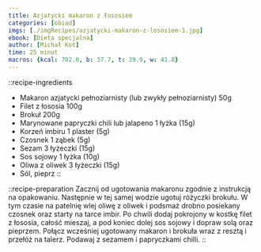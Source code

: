 ```yaml
---
title: Azjatycki makaron z łososiem
categories: [obiad]
imgs: [./imgRecipes/azjatycki-makaron-z-lososiem-1.jpg]
ebook: [Dieta specjalna]
author: [Michał Kot]
time: 25 minut
macros: {kcal: 702.0, b: 37.7, t: 39.9, w: 41.8}
---
```


::recipe-ingredients
- Makaron azjatycki pełnoziarnisty (lub zwykły pełnoziarnisty) 50g
- Filet z łososia 100g
- Brokuł 200g
- Marynowane papryczki chili lub jalapeno 1 łyżka (15g)
- Korzeń imbiru 1 plaster (5g)
- Czosnek 1 ząbek (5g)
- Sezam 3 łyżeczki (15g)
- Sos sojowy 1 łyżka (10g)
- Oliwa z oliwek 3 łyżeczki (15g)
- Sól, pieprz
::

::recipe-preparation
Zacznij od ugotowania makaronu zgodnie z instrukcją na opakowaniu. Następnie w tej samej wodzie ugotuj różyczki brokułu. W tym czasie na patelnię wlej oliwę z oliwek i podsmaż drobno posiekany czosnek oraz starty na tarce imbir. Po chwili dodaj pokrojony w kostkę filet z łososia, całość mieszaj, a pod koniec dolej sos sojowy i dopraw solą oraz pieprzem. Połącz wcześniej ugotowany makaron i brokuła wraz z resztą i przełóż na talerz. Podawaj z sezamem i papryczkami chilli.
::